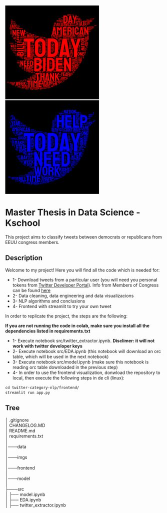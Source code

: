 <p float="left">
  <img src="./imgs/rep_wordcloud_black.png" width="300" />
  <img src="./imgs/dem_wordcloud_black.png" width="300" /> 
</p>

# Master Thesis in Data Science - Kschool

This project aims to classify tweets between democrats or republicans from EEUU congress members.

## Description

Welcome to my project! Here you will find all the code which is needed for:  
  * 1- Download tweets from a particular user (you will need you personal tokens from [Twitter Developer Portal](https://developer.twitter.com/en)). Info from Members of Congress can be found [here](https://triagecancer.org/congressional-social-media)
  * 2- Data cleaning, data engineering and data visualizacions
  * 3- NLP algorithms and conclusions  
  * 4- Frontend with streamlit to try your own tweet

In order to replicate the project, the steps are the following:

**If you are not running the code in colab, make sure you install all the dependencies listed in requirements.txt**

* 1- Execute notebook src/twitter_extractor.ipynb. **Disclimer: it will not work with twitter developer keys**
* 2- Execute notebook src/EDA.ipynb (this notebook will download an orc table, which will be used in the next notebook)
* 3- Execute notebook src/model.ipynb (make sure this notebook is reading orc table downloaded in the previous step)
* 4- In order to use the frontend visualization, donwload the repository to local, then execute the following steps in de cli (linux):
```
cd twitter-category-nlp/frontend/
streamlit run app.py
```
  
## Tree

│   .gitignore  
│   CHANGELOG.MD  
│   README.md  
│   requirements.txt  
│   
│───data  
│  
│───imgs  
│  
│───frontend  
│  
│───model  
│  
├───src  
│   ├──   model.ipynb  
│   ├── EDA.ipynb  
│   ├── twitter_extractor.ipynb  

